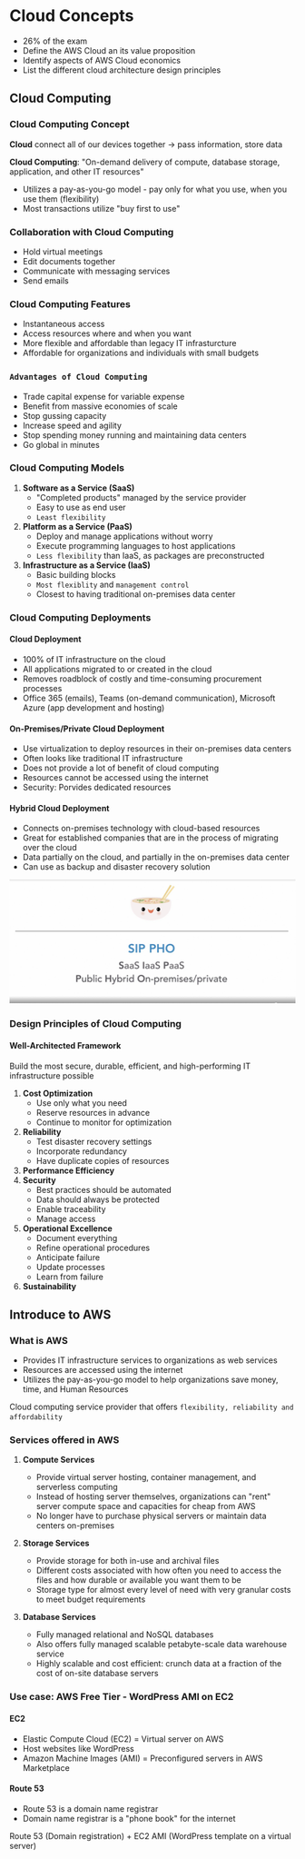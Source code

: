 # Cloud Concepts

- 26% of the exam
- Define the AWS Cloud an its value proposition
- Identify aspects of AWS Cloud economics
- List the different cloud architecture design principles

## Cloud Computing

### Cloud Computing Concept

**Cloud** connect all of our devices together -> pass information, store data

**Cloud Computing**: "On-demand delivery of compute, database storage, application, and other IT resources"

- Utilizes a pay-as-you-go model - pay only for what you use, when you use them (flexibility)
- Most transactions utilize "buy first to use"

### Collaboration with Cloud Computing

- Hold virtual meetings
- Edit documents together
- Communicate with messaging services
- Send emails

### Cloud Computing Features

- Instantaneous access
- Access resources where and when you want
- More flexible and affordable than legacy IT infrasturcture
- Affordable for organizations and individuals with small budgets

### `Advantages of Cloud Computing`

- Trade capital expense for variable expense
- Benefit from massive economies of scale
- Stop gussing capacity
- Increase speed and agility
- Stop spending money running and maintaining data centers
- Go global in minutes

### Cloud Computing Models

1. **Software as a Service (SaaS)**
   - "Completed products" managed by the service provider
   - Easy to use as end user
   - `Least flexibility`
2. **Platform as a Service (PaaS)**
   - Deploy and manage applications without worry
   - Execute programming languages to host applications
   - `Less flexibility` than IaaS, as packages are preconstructed
3. **Infrastructure as a Service (IaaS)**
   - Basic building blocks
   - `Most flexiblity` and `management control`
   - Closest to having traditional on-premises data center

### Cloud Computing Deployments

#### Cloud Deployment

- 100% of IT infrastructure on the cloud
- All applications migrated to or created in the cloud
- Removes roadblock of costly and time-consuming procurement processes
- Office 365 (emails), Teams (on-demand communication), Microsoft Azure (app development and hosting)

#### On-Premises/Private Cloud Deployment

- Use virtualization to deploy resources in their on-premises data centers
- Often looks like traditional IT infrastructure
- Does not provide a lot of benefit of cloud computing
- Resources cannot be accessed using the internet
- Security: Porvides dedicated resources

#### Hybrid Cloud Deployment

- Connects on-premises technology with cloud-based resources
- Great for established companies that are in the process of migrating over the cloud
- Data partially on the cloud, and partially in the on-premises data center
- Can use as backup and disaster recovery solution

![pic1](./pic_resource/pic1.jpg)

### Design Principles of Cloud Computing

#### Well-Architected Framework

Build the most secure, durable, efficient, and high-performing IT infrastructure possible

1. **Cost Optimization**
   - Use only what you need
   - Reserve resources in advance
   - Continue to monitor for optimization
2. **Reliability**
   - Test disaster recovery settings
   - Incorporate redundancy
   - Have duplicate copies of resources
3. **Performance Efficiency**
4. **Security**
   - Best practices should be automated
   - Data should always be protected
   - Enable traceability
   - Manage access
5. **Operational Excellence**
   - Document everything
   - Refine operational procedures
   - Anticipate failure
   - Update processes
   - Learn from failure
6. **Sustainability**

## Introduce to AWS

### What is AWS

- Provides IT infrastructure services to organizations as web services
- Resources are accessed using the internet
- Utilizes the pay-as-you-go model to help organizations save money, time, and Human Resources

Cloud computing service provider that offers `flexibility, reliability and affordability`

### Services offered in AWS

1. **Compute Services**
   - Provide virtual server hosting, container management, and serverless computing
   - Instead of hosting server themselves, organizations can "rent" server compute space and capacities for cheap from AWS
   - No longer have to purchase physical servers or maintain data centers on-premises
2. **Storage Services**
   - Provide storage for both in-use and archival files
   - Different costs associated with how often you need to access the files and how durable or available you want them to be
   - Storage type for almost every level of need with very granular costs to meet budget requirements

3. **Database Services**
   - Fully managed relational and NoSQL databases
   - Also offers fully managed scalable petabyte-scale data warehouse service
   - Highly scalable and cost efficient: crunch data at a fraction of the cost of on-site database servers

### Use case: AWS Free Tier - WordPress AMI on EC2

#### EC2

- Elastic Compute Cloud (EC2) = Virtual server on AWS
- Host websites like WordPress
- Amazon Machine Images (AMI) = Preconfigured servers in AWS Marketplace

#### Route 53

- Route 53 is a domain name registrar
- Domain name registrar is a "phone book" for the internet

Route 53 (Domain registration) + EC2 AMI (WordPress template on a virtual server)